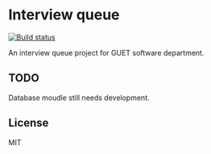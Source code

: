 # Interview queue

[![Build status](https://ci.appveyor.com/api/projects/status/w77nxs4071kgf2h0/branch/master?svg=true)](https://ci.appveyor.com/project/LexaTang/interviewer)

An interview queue project for GUET software department.

## TODO

Database moudle still needs development.

## License

MIT